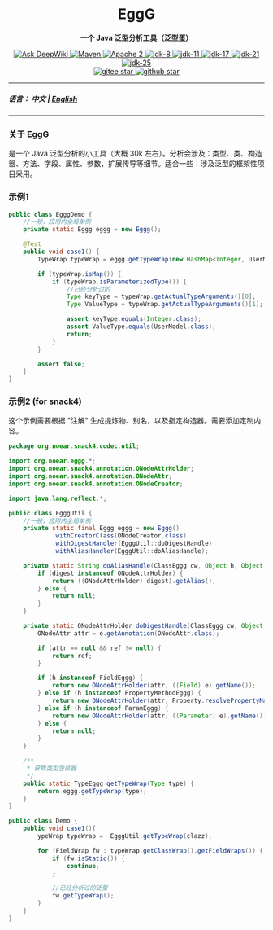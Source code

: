 <h1 align="center" style="text-align:center;">
  EggG
</h1>
<p align="center">
	<strong>一个 Java 泛型分析工具（泛型蛋）</strong>
</p>
<p align="center">
    <a target="_blank" href="https://deepwiki.com/noear/eggg">
        <img src="https://deepwiki.com/badge.svg" alt="Ask DeepWiki" />
    </a>
    <a target="_blank" href="https://central.sonatype.com/artifact/org.noear/eggg">
        <img src="https://img.shields.io/maven-central/v/org.noear/eggg.svg?label=Maven%20Central" alt="Maven" />
    </a>
    <a target="_blank" href="https://www.apache.org/licenses/LICENSE-2.0.txt">
		<img src="https://img.shields.io/:license-Apache2-blue.svg" alt="Apache 2" />
	</a>
    <a target="_blank" href="https://www.oracle.com/java/technologies/javase/javase-jdk8-downloads.html">
		<img src="https://img.shields.io/badge/JDK-8-green.svg" alt="jdk-8" />
	</a>
    <a target="_blank" href="https://www.oracle.com/java/technologies/javase/jdk11-archive-downloads.html">
		<img src="https://img.shields.io/badge/JDK-11-green.svg" alt="jdk-11" />
	</a>
    <a target="_blank" href="https://www.oracle.com/java/technologies/javase/jdk17-archive-downloads.html">
		<img src="https://img.shields.io/badge/JDK-17-green.svg" alt="jdk-17" />
	</a>
    <a target="_blank" href="https://www.oracle.com/java/technologies/javase/jdk21-archive-downloads.html">
		<img src="https://img.shields.io/badge/JDK-21-green.svg" alt="jdk-21" />
	</a>
    <a target="_blank" href="https://www.oracle.com/java/technologies/downloads/">
		<img src="https://img.shields.io/badge/JDK-25-green.svg" alt="jdk-25" />
	</a>
    <br />
    <a target="_blank" href='https://gitee.com/noear/eggg/stargazers'>
        <img src='https://gitee.com/noear/eggg/badge/star.svg' alt='gitee star'/>
    </a>
    <a target="_blank" href='https://github.com/noear/eggg/stargazers'>
        <img src="https://img.shields.io/github/stars/noear/eggg.svg?style=flat&logo=github" alt="github star"/>
    </a>
</p>

<hr />

##### 语言： 中文 | [English](README.md)

<hr />


### 关于 EggG

是一个 Java 泛型分析的小工具（大概 30k 左右）。分析会涉及：类型、类、构造器、方法、字段、属性、参数，扩展传导等细节。适合一些：涉及泛型的框架性项目采用。

### 示例1

```java
public class EgggDemo {
    //一般，应用内全局单例
    private static Eggg eggg = new Eggg();

    @Test
    public void case1() {
        TypeWrap typeWrap = eggg.getTypeWrap(new HashMap<Integer, UserModel>() {}.getClass());

        if (typeWrap.isMap()) {
            if (typeWrap.isParameterizedType()) {
                //已经分析过的
                Type keyType = typeWrap.getActualTypeArguments()[0];
                Type ValueType = typeWrap.getActualTypeArguments()[1];

                assert keyType.equals(Integer.class);
                assert ValueType.equals(UserModel.class);
                return;
            }
        }

        assert false;
    }
}
```


### 示例2 (for snack4)

这个示例需要根据 "注解" 生成提炼物、别名，以及指定构造器。需要添加定制内容。

```java
package org.noear.snack4.codec.util;

import org.noear.eggg.*;
import org.noear.snack4.annotation.ONodeAttrHolder;
import org.noear.snack4.annotation.ONodeAttr;
import org.noear.snack4.annotation.ONodeCreator;

import java.lang.reflect.*;

public class EgggUtil {
    //一般，应用内全局单例
    private static final Eggg eggg = new Eggg()
            .withCreatorClass(ONodeCreator.class)
            .withDigestHandler(EgggUtil::doDigestHandle)
            .withAliasHandler(EgggUtil::doAliasHandle);

    private static String doAliasHandle(ClassEggg cw, Object h, Object digest) {
        if (digest instanceof ONodeAttrHolder) {
            return ((ONodeAttrHolder) digest).getAlias();
        } else {
            return null;
        }
    }

    private static ONodeAttrHolder doDigestHandle(ClassEggg cw, Object h, AnnotatedElement e, ONodeAttrHolder ref) {
        ONodeAttr attr = e.getAnnotation(ONodeAttr.class);

        if (attr == null && ref != null) {
            return ref;
        }

        if (h instanceof FieldEggg) {
            return new ONodeAttrHolder(attr, ((Field) e).getName());
        } else if (h instanceof PropertyMethodEggg) {
            return new ONodeAttrHolder(attr, Property.resolvePropertyName(((Method) e).getName()));
        } else if (h instanceof ParamEggg) {
            return new ONodeAttrHolder(attr, ((Parameter) e).getName());
        } else {
            return null;
        }
    }

    /**
     * 获取类型包装器
     */
    public static TypeEggg getTypeWrap(Type type) {
        return eggg.getTypeWrap(type);
    }
}
```


```java
public class Demo {
    public void case1(){
        ypeWrap typeWrap =  EgggUtil.getTypeWrap(clazz);

        for (FieldWrap fw : typeWrap.getClassWrap().getFieldWraps()) {
            if (fw.isStatic()) {
                continue;
            }

            //已经分析过的泛型
            fw.getTypeWrap();
        }
    }
}
```